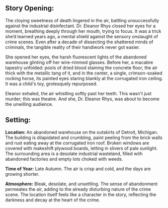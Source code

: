 ## Story Opening:

The cloying sweetness of death lingered in the air, battling unsuccessfully against the industrial disinfectant. Dr. Eleanor Rhys closed her eyes for a moment, breathing deeply through her mouth, trying to focus. It was a trick she’d learned years ago, a mental shield against the sensory onslaught of crime scenes. Even after a decade of dissecting the shattered minds of criminals, the tangible reality of their handiwork never got easier.

She opened her eyes, the harsh fluorescent lights of the abandoned warehouse glinting off her wire-rimmed glasses. Before her, a macabre tapestry unfolded: pools of dried blood staining the concrete floor, the air thick with the metallic tang of it, and in the center, a single, crimson-soaked rocking horse, its painted eyes staring blankly at the corrugated iron ceiling. It was a child's toy, grotesquely repurposed.

Eleanor exhaled, the air whistling softly past her teeth. This wasn't just murder; this was theatre. And she, Dr. Eleanor Rhys, was about to become the unwilling audience.

## Setting:

**Location:** An abandoned warehouse on the outskirts of Detroit, Michigan. The building is dilapidated and crumbling, paint peeling from the brick walls and rust eating away at the corrugated iron roof. Broken windows are covered with makeshift plywood boards, letting in slivers of pale sunlight. The surrounding area is a desolate industrial wasteland, filled with abandoned factories and empty lots choked with weeds.

**Time of Year:** Late Autumn. The air is crisp and cold, and the days are growing shorter.

**Atmosphere:** Bleak, desolate, and unsettling. The sense of abandonment permeates the air, adding to the already disturbing nature of the crime scene. The location itself feels like a character in the story, reflecting the darkness and decay at the heart of the crime.

